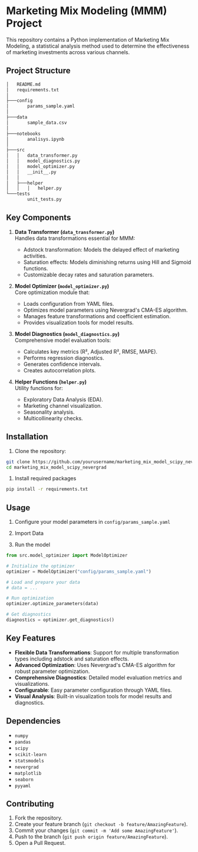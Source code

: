 # Marketing Mix Modeling (MMM) Project

This repository contains a Python implementation of Marketing Mix Modeling, a statistical analysis method used to determine the effectiveness of marketing investments across various channels.

## Project Structure
```markdown
│   README.md
│   requirements.txt
│
├───config
│       params_sample.yaml
│
├───data
│       sample_data.csv
│
├───notebooks
│       analisys.ipynb
│
├───src
│   │   data_transformer.py
│   │   model_diagnostics.py
│   │   model_optimizer.py
│   │   __init__.py
│   │
│   ├───helper
│   │   │   helper.py
└───tests
        unit_tests.py
```

## Key Components

1. **Data Transformer (`data_transformer.py`)**  
   Handles data transformations essential for MMM:
   - Adstock transformation: Models the delayed effect of marketing activities.
   - Saturation effects: Models diminishing returns using Hill and Sigmoid functions.
   - Customizable decay rates and saturation parameters.

2. **Model Optimizer (`model_optimizer.py`)**  
   Core optimization module that:
   - Loads configuration from YAML files.
   - Optimizes model parameters using Nevergrad's CMA-ES algorithm.
   - Manages feature transformations and coefficient estimation.
   - Provides visualization tools for model results.

3. **Model Diagnostics (`model_diagnostics.py`)**  
   Comprehensive model evaluation tools:
   - Calculates key metrics (R², Adjusted R², RMSE, MAPE).
   - Performs regression diagnostics.
   - Generates confidence intervals.
   - Creates autocorrelation plots.

4. **Helper Functions (`helper.py`)**  
   Utility functions for:
   - Exploratory Data Analysis (EDA).
   - Marketing channel visualization.
   - Seasonality analysis.
   - Multicollinearity checks.

## Installation

1. Clone the repository:

```bash
git clone https://github.com/yourusername/marketing_mix_model_scipy_nevergrad.git
cd marketing_mix_model_scipy_nevergrad
```

1. Install required packages

```bash
pip install -r requirements.txt
```

## Usage

1. Configure your model parameters in ```config/params_sample.yaml```

2. Import Data

3. Run the model

```python
from src.model_optimizer import ModelOptimizer

# Initialize the optimizer
optimizer = ModelOptimizer("config/params_sample.yaml")

# Load and prepare your data
# data = ...

# Run optimization
optimizer.optimize_parameters(data)

# Get diagnostics
diagnostics = optimizer.get_diagnostics()
```

## Key Features

- **Flexible Data Transformations**: Support for multiple transformation types including adstock and saturation effects.
- **Advanced Optimization**: Uses Nevergrad's CMA-ES algorithm for robust parameter optimization.
- **Comprehensive Diagnostics**: Detailed model evaluation metrics and visualizations.
- **Configurable**: Easy parameter configuration through YAML files.
- **Visual Analysis**: Built-in visualization tools for model results and diagnostics.

## Dependencies

- `numpy`
- `pandas`
- `scipy`
- `scikit-learn`
- `statsmodels`
- `nevergrad`
- `matplotlib`
- `seaborn`
- `pyyaml`

## Contributing

1. Fork the repository.
2. Create your feature branch (`git checkout -b feature/AmazingFeature`).
3. Commit your changes (`git commit -m 'Add some AmazingFeature'`).
4. Push to the branch (`git push origin feature/AmazingFeature`).
5. Open a Pull Request.

